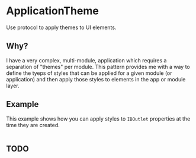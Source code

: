 # ApplicationTheme

Use protocol to apply themes to UI elements.

## Why?

I have a very complex, multi-module, application which requires a separation of "themes" per module. This pattern provides me with a way to define the tyeps of styles that can be applied for a given module (or application) and then apply those styles to elements in the app or module layer.

## Example

This example shows how you can apply styles to `IBOutlet` properties at the time they are created.

```swift

```

## TODO
